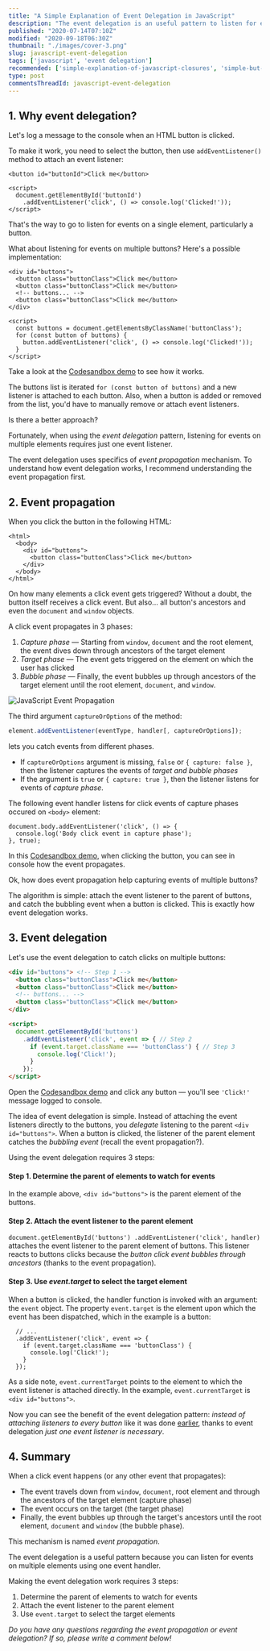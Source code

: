 ```yaml
---
title: "A Simple Explanation of Event Delegation in JavaScript"
description: "The event delegation is an useful pattern to listen for events on multiple elements using just one event handler."
published: "2020-07-14T07:10Z"
modified: "2020-09-18T06:30Z"
thumbnail: "./images/cover-3.png"
slug: javascript-event-delegation
tags: ['javascript', 'event delegation']
recommended: ['simple-explanation-of-javascript-closures', 'simple-but-tricky-javascript-interview-questions']
type: post
commentsThreadId: javascript-event-delegation
---
```


## 1. Why event delegation?

Let's log a message to the console when an HTML button is clicked.  

To make it work, you need to select the button, then use `addEventListener()` method to attach an event listener:

```html{5}
<button id="buttonId">Click me</button>

<script>
  document.getElementById('buttonId')
    .addEventListener('click', () => console.log('Clicked!'));
</script>
```

That's the way to go to listen for events on a single element, particularly a button.   

What about listening for events on multiple buttons? Here's a <span id="many-event-listeners">possible implementation</span>:

```html{10-13}
<div id="buttons">
  <button class="buttonClass">Click me</button>
  <button class="buttonClass">Click me</button>
  <!-- buttons... -->
  <button class="buttonClass">Click me</button>
</div>

<script>
  const buttons = document.getElementsByClassName('buttonClass');
  for (const button of buttons) {
    button.addEventListener('click', () => console.log('Clicked!'));
  }
</script>
```

Take a look at the [Codesandbox demo](https://codesandbox.io/s/infallible-archimedes-6feob?file=/index.html) to see how it works.  

The buttons list is iterated `for (const button of buttons)` and a new listener is attached to each button. Also, when a button is added or removed from the list, you'd have to manually remove or attach event listeners.  

Is there a better approach?

Fortunately, when using the *event delegation* pattern, listening for events on multiple elements requires just one event listener.  

The event delegation uses specifics of *event propagation* mechanism. To understand how event delegation works, I recommend understanding the event propagation first.   

## 2. Event propagation

When you click the button in the following HTML:

```html{4}
<html>
  <body>
    <div id="buttons">
      <button class="buttonClass">Click me</button>
    </div>
  </body>
</html>
```

On how many elements a click event gets triggered? Without a doubt, the button itself receives a click event. But also... all button's ancestors and even the `document` and `window` objects.  

A click event propagates in 3 phases: 

1. *Capture phase* &mdash; Starting from `window`, `document` and the root element, the event dives down through ancestors of the target element
2. *Target phase* &mdash; The event gets triggered on the element on which the user has clicked
3. *Bubble phase* &mdash; Finally, the event bubbles up through ancestors of the target element until the root element, `document`, and `window`.  

![JavaScript Event Propagation](./images/javascript-event-propagation-5.png)

The third argument `captureOrOptions` of the method:

```javascript
element.addEventListener(eventType, handler[, captureOrOptions]);
``` 

lets you catch events from different phases.

* If `captureOrOptions` argument is missing, `false` or `{ capture: false }`, then the listener captures the events of *target and bubble phases*
* If the argument is `true` or `{ capture: true }`, then the listener listens for events of *capture phase*.  

The following event handler listens for click events of capture phases occured on `<body>` element:

```javascript{3}
document.body.addEventListener('click', () => {
  console.log('Body click event in capture phase');
}, true);
```

In this [Codesandbox demo](https://codesandbox.io/s/event-propagation-example-71yvl?file=/src/index.js), when clicking the button, you can see in console how the event propagates.  

Ok, how does event propagation help capturing events of multiple buttons? 

The algorithm is simple: attach the event listener to the parent of buttons, and catch the bubbling event when a button is clicked. This is exactly how event delegation works.  

## 3. Event delegation

Let's use the event delegation to catch clicks on multiple buttons:

```html
<div id="buttons"> <!-- Step 1 -->
  <button class="buttonClass">Click me</button>
  <button class="buttonClass">Click me</button>
  <!-- buttons... -->
  <button class="buttonClass">Click me</button>
</div>

<script>
  document.getElementById('buttons')
    .addEventListener('click', event => { // Step 2
      if (event.target.className === 'buttonClass') { // Step 3
        console.log('Click!');
      }
    });
</script>
```

Open the [Codesandbox demo](https://codesandbox.io/s/event-delegation-example-6y6gc?file=/index.html) and click any button &mdash; you'll see `'Click!'` message logged to console.  

The idea of event delegation is simple. Instead of attaching the event listeners directly to the buttons, you *delegate* listening to the parent `<div id="buttons">`. When a button is clicked, the listener of the parent element catches the *bubbling event* (recall the event propagation?).   

Using the event delegation requires 3 steps:

#### Step 1. Determine the parent of elements to watch for events

In the example above, `<div id="buttons">` is the parent element of the buttons.  

#### Step 2. Attach the event listener to the parent element

`document.getElementById('buttons') .addEventListener('click', handler)` attaches the event listener to the parent element of buttons. This listener reacts to buttons clicks because the *button click event bubbles through ancestors* (thanks to the event propagation).  

#### Step 3. Use *event.target* to select the target element

When a button is clicked, the handler function is invoked with an argument: the `event` object. The property `event.target` is the element upon which the event has been dispatched, which in the example is a button: 

```javascript{3}
  // ...
  .addEventListener('click', event => {
    if (event.target.className === 'buttonClass') {
      console.log('Click!');
    }
  });
```

As a side note, `event.currentTarget` points to the element to which the event listener is attached directly. In the example, `event.currentTarget` is `<div id="buttons">`.  

Now you can see the benefit of the event delegation pattern: *instead of attaching listeners to every button* like it was done [earlier](#many-event-listeners), thanks to event delegation *just one event listener is necessary*.  

## 4. Summary

When a click event happens (or any other event that propagates):

* The event travels down from `window`, `document`, root element and through the ancestors of the target element (capture phase)
* The event occurs on the target (the target phase) 
* Finally, the event bubbles up through the target's ancestors until the root element, `document` and `window` (the bubble phase).  

This mechanism is named *event propagation*.

The event delegation is a useful pattern because you can listen for events on multiple elements using one event handler.  

Making the event delegation work requires 3 steps:

1. Determine the parent of elements to watch for events
2. Attach the event listener to the parent element
3. Use `event.target` to select the target elements

*Do you have any questions regarding the event propagation or event delegation? If so, please write a comment below!*